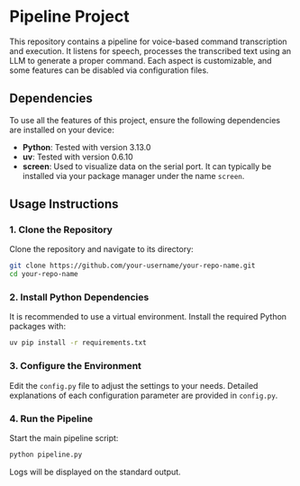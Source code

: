 # Pipeline Project

This repository contains a pipeline for voice-based command transcription and execution. It listens for speech, processes the transcribed text using an LLM to generate a proper command. Each aspect is customizable, and some features can be disabled via configuration files.

## Dependencies

To use all the features of this project, ensure the following dependencies are installed on your device:
- **Python**: Tested with version 3.13.0
- **uv**: Tested with version 0.6.10
- **screen**: Used to visualize data on the serial port. It can typically be installed via your package manager under the name `screen`.

## Usage Instructions

### 1. Clone the Repository
Clone the repository and navigate to its directory:
```bash
git clone https://github.com/your-username/your-repo-name.git
cd your-repo-name
```

### 2. Install Python Dependencies
It is recommended to use a virtual environment. Install the required Python packages with:
```bash
uv pip install -r requirements.txt
```

### 3. Configure the Environment
Edit the `config.py` file to adjust the settings to your needs. Detailed explanations of each configuration parameter are provided in `config.py`.

### 4. Run the Pipeline
Start the main pipeline script:
```bash
python pipeline.py
```

Logs will be displayed on the standard output.
